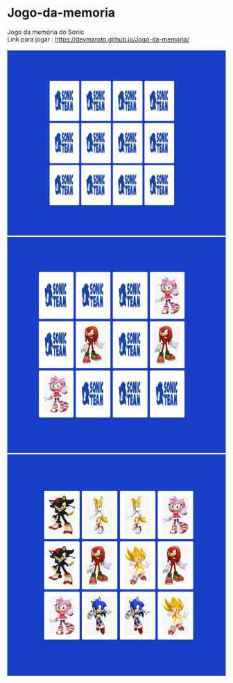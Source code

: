 # Jogo-da-memoria
Jogo da memória do Sonic
<br>
Link para jogar : https://devmaroto.github.io/Jogo-da-memoria/
<br>
<br>
![imagemexemplo](https://github.com/DevMaroto/Jogo-da-memoria/blob/Main/image1.png)
![imagemexemplo](https://github.com/DevMaroto/Jogo-da-memoria/blob/Main/image2.png)
![imagemexemplo](https://github.com/DevMaroto/Jogo-da-memoria/blob/Main/image3.png)

